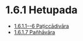 # 1.6.1 Hetupada

* [1.6.1.1--6 Paṭiccādivāra](1.6.1/1.6.1.1--6.md)
* [1.6.1.7 Pañhāvāra](1.6.1/1.6.1.7.md)
